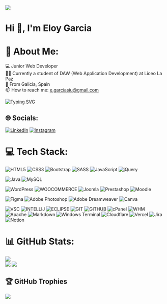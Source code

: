 [![](https://visitcount.itsvg.in/api?id=E7OY&icon=0&color=1)](https://visitcount.itsvg.in)

# Hi 👋, I'm Eloy Garcia
# 💫 About Me:
💻 Junior Web Developer<br>👨‍💻 Currently a student of DAW (Web Application Development) at Liceo La Paz<br>📍 From Galicia, Spain<br>📫 How to reach me: e.garciasiu@gmail.com<br>

[![Typing SVG](https://readme-typing-svg.demolab.com?font=Fira+Code&size=18&pause=1000&random=false&width=435&lines=Personal+Website%3A+https%3A%2F%2Fe7oy.github.io)](https://git.io/typing-svg)

## 🌐 Socials:
[![LinkedIn](https://img.shields.io/badge/LinkedIn-%230077B5.svg?logo=linkedin&logoColor=white)](https://www.linkedin.com/in/eloy-garcia-martinez-189525208/) 
[![Instagram](https://img.shields.io/badge/Instagram-%230077B5.svg?logo=Instagram&logoColor=white)](https://www.instagram.com/eloygarciaaa_/) 


# 💻 Tech Stack:
![HTML5](https://img.shields.io/badge/html5-%23E34F26.svg?style=for-the-badge&logo=html5&logoColor=white) ![CSS3](https://img.shields.io/badge/css3-%231572B6.svg?style=for-the-badge&logo=css3&logoColor=white) ![Bootstrap](https://img.shields.io/badge/bootstrap-%238511FA.svg?style=for-the-badge&logo=bootstrap&logoColor=white) ![SASS](https://img.shields.io/badge/SASS-hotpink.svg?style=for-the-badge&logo=SASS&logoColor=white) ![JavaScript](https://img.shields.io/badge/javascript-%23323330.svg?style=for-the-badge&logo=javascript&logoColor=%23F7DF1E) ![jQuery](https://img.shields.io/badge/jquery-%230769AD.svg?style=for-the-badge&logo=jquery&logoColor=white) <br/>

![Java](https://img.shields.io/badge/java-%23ED8B00.svg?style=for-the-badge&logo=openjdk&logoColor=white) ![MySQL](https://img.shields.io/badge/mysql-%2300000f.svg?style=for-the-badge&logo=mysql&logoColor=white) 
<br/>

![WordPress](https://img.shields.io/badge/WordPress-%23117AC9.svg?style=for-the-badge&logo=WordPress&logoColor=white) 
![WOOCOMMERCE](https://img.shields.io/badge/WOOCOMMERCE-%23F21E7E.svg?style=for-the-badge&logo=woocommerce&logoColor=white)
![Joomla](https://img.shields.io/badge/joomla-%235091CD.svg?style=for-the-badge&logo=joomla&logoColor=white) 
![Prestashop](https://img.shields.io/badge/prestashop-%238511FA.svg?style=for-the-badge&logo=prestashop&logoColor=white)
![Moodle](https://img.shields.io/badge/moodle-%23E34F26.svg?style=for-the-badge&logo=moodle&logoColor=white)
<br/>

![Figma](https://img.shields.io/badge/figma-%23F21E1E.svg?style=for-the-badge&logo=figma&logoColor=white) 
![Adobe Photoshop](https://img.shields.io/badge/adobe%20photoshop-%2331A8FF.svg?style=for-the-badge&logo=adobe%20photoshop&logoColor=white) 
![Adobe Dreamweaver](https://img.shields.io/badge/Adobe%20Dreamweaver-FF61F6.svg?style=for-the-badge&logo=Adobe%20Dreamweaver&logoColor=white) 
![Canva](https://img.shields.io/badge/Canva-%2300C4CC.svg?style=for-the-badge&logo=Canva&logoColor=white) 
<br/>

![VSC](https://img.shields.io/badge/visualstudiocode-%231572B6.svg?style=for-the-badge&logo=visualstudiocode&logoColor=white)
![INTELLIJ](https://camo.githubusercontent.com/cfa2382735c9a17776093b6271418eacc71476d80aef5d98dc9862109c4c3ab3/68747470733a2f2f696d672e736869656c64732e696f2f62616467652f496e74656c6c696a253230496465612d3030303f6c6f676f3d696e74656c6c696a2d69646561267374796c653d666f722d7468652d6261646765)
![ECLIPSE](https://img.shields.io/badge/eclipse-%23323330.svg?style=for-the-badge&logo=eclipse&logoColor=white)
![GIT](https://img.shields.io/badge/GIT-%23E34F26.svg?style=for-the-badge&logo=GIT&logoColor=white)
![GITHUB](https://img.shields.io/badge/GITHUB-%23323330.svg?style=for-the-badge&logo=github&logoColor=white)
![cPanel](https://img.shields.io/badge/cpanel-%23E34F26.svg?style=for-the-badge&logo=cpanel&logoColor=white)
![WHM](https://img.shields.io/badge/whm-%23E34F26.svg?style=for-the-badge&logo=whm&logoColor=white)
![Apache](https://img.shields.io/badge/apache-%23D42029.svg?style=for-the-badge&logo=apache&logoColor=white) 
![Markdown](https://img.shields.io/badge/markdown-%23000000.svg?style=for-the-badge&logo=markdown&logoColor=white) 
![Windows Terminal](https://img.shields.io/badge/Windows%20Terminal-%234D4D4D.svg?style=for-the-badge&logo=windows-terminal&logoColor=white) 
![Cloudflare](https://img.shields.io/badge/Cloudflare-F38020?style=for-the-badge&logo=Cloudflare&logoColor=white) 
![Vercel](https://img.shields.io/badge/vercel-%23000000.svg?style=for-the-badge&logo=vercel&logoColor=white) 
![Jira](https://img.shields.io/badge/jira-%230A0FFF.svg?style=for-the-badge&logo=jira&logoColor=white) 
![Notion](https://img.shields.io/badge/Notion-%23000000.svg?style=for-the-badge&logo=notion&logoColor=white)


# 📊 GitHub Stats:
![](https://github-readme-streak-stats.herokuapp.com/?user=E7OY&theme=radical&hide_border=false)<br/>
![](https://github-readme-stats.vercel.app/api?username=E7OY&theme=radical&hide_border=false&include_all_commits=true&count_private=false)
![](https://github-readme-stats.vercel.app/api/top-langs/?username=E7OY&theme=radical&hide_border=false&include_all_commits=true&count_private=false&layout=compact)

## 🏆 GitHub Trophies
![](https://github-profile-trophy.vercel.app/?username=E7OY&theme=radical&no-frame=false&no-bg=false&margin-w=4)
